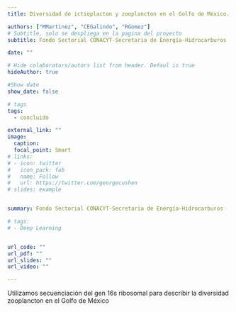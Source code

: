 ```yaml
---
title: Diversidad de ictioplacton y zooplancton en el Golfo de México. Una aproximación metagenética y taxonómica

authors: ["MMartinez", "CEGalindo", "RGomez"]
# Subtitle, solo se despliega en la pagina del proyecto
subtitle: Fondo Sectorial CONACYT-Secretaria de Energía-Hidrocarburos 

date: ""

# Hide colaborators/autors list from header. Defaul is true
hideAuthor: true

#Show date
show_date: false

# tags
tags:
  - concluido

external_link: ""
image:
  caption: 
  focal_point: Smart
# links:
# - icon: twitter
#   icon_pack: fab
#   name: Follow
#   url: https://twitter.com/georgecushen
# slides: example


summary: Fondo Sectorial CONACYT-Secretaria de Energía-Hidrocarburos

# tags:
# - Deep Learning


url_code: ""
url_pdf: ""
url_slides: ""
url_video: ""

---
```


Utilizamos secuenciación del gen 16s ribosomal para describir la diversidad zooplancton en el Golfo de México